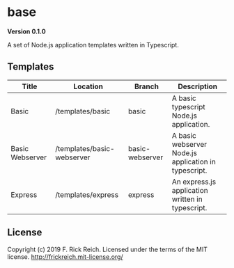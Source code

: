 # base

**Version 0.1.0**

A set of Node.js application templates written in Typescript.

## Templates

| Title             | Location                   | Branch          | Description                                          |
| ----------------- | -------------------------- | --------------- | ---------------------------------------------------- |
| Basic             | /templates/basic           | basic           | A basic typescript Node.js application.              |
| Basic Webserver   | /templates/basic-webserver | basic-webserver | A basic webserver Node.js application in typescript. |
| Express           | /templates/express         | express         | An express.js application written in typescript.     |

## License

Copyright (c) 2019 F. Rick Reich. Licensed under the terms of the MIT license. http://frickreich.mit-license.org/
